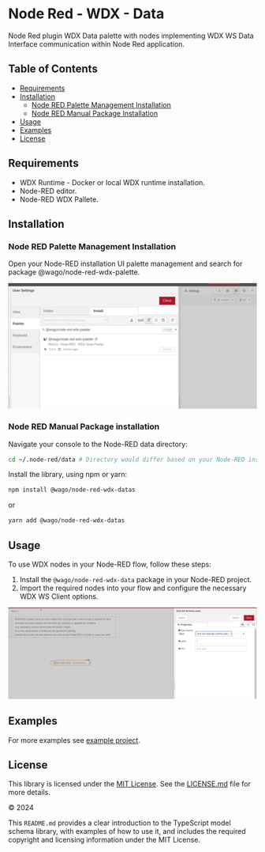 # Node Red - WDX - Data 

Node Red plugin WDX Data palette with nodes implementing WDX WS Data Interface communication within Node Red application.

## Table of Contents

- [Requirements](#requirements)
- [Installation](#installation)
  - [Node RED Palette Management Installation](#node-red-palette-management-installation)
  - [Node RED Manual Package Installation](#node-red-manual-package-installation)
- [Usage](#usage)
- [Examples](#examples)
- [License](#license)


## Requirements
+ WDX Runtime - Docker or local WDX runtime installation.
+ Node-RED editor.
+ Node-RED WDX Pallete.


## Installation


### Node RED Palette Management Installation

Open your Node-RED installation UI palette management and search for package @wago/node-red-wdx-palette.


![image info](./assets/images/palatte-management.png)


### Node RED Manual Package installation

Navigate your console to the Node-RED data directory:

```bash
cd ~/.node-red/data # Directory would differ based on your Node-RED installation
```

Install the library, using npm or yarn:

```bash
npm install @wago/node-red-wdx-datas
```

or

```bash
yarn add @wago/node-red-wdx-datas
```


## Usage

To use WDX nodes in your Node-RED flow, follow these steps:

1. Install the `@wago/node-red-wdx-data` package in your Node-RED project.
2. Import the required nodes into your flow and configure the necessary WDX WS Client options.

![WDX Nodes - WS Client Configuration](./assets/images/ws-client-config.png)


## Examples

For more examples see [example project](https://github.com/elrest-cz/wdx-node-red-examples.git).

## License

This library is licensed under the [MIT License](https://en.wikipedia.org/wiki/MIT_License). See the [LICENSE.md](https://github.com/elrest-cz/wdx-ws-client-js/blob/master/LICENSE.md) file for more details.

© 2024 

This `README.md` provides a clear introduction to the TypeScript model schema library, with examples of how to use it, and includes the required copyright and licensing information under the MIT License.
